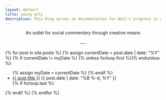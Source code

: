 ```yaml
---
layout: default
title: young only
description: This blog serves as documentation for Neil's progress in webmastering as well as to share some thoughts, insights and daily happenings.
---
```


<p style="text-align:center">An outlet for social commentary through creative means
<br/>
<br/>---</p>
<section class="archive-post-list" style="align:center">
   {% for post in site.posts %}
       {% assign currentDate = post.date | date: "%Y" %}
       {% if currentDate != myDate %}
           {% unless forloop.first %}</ul>{% endunless %}
           <ul>
           {% assign myDate = currentDate %}
       {% endif %}
       <li>
       <span class="title" style="text-transform:lowercase"><a href="{{ site.baseurl }}{{ post.url }}">{{ post.title }}</a></span>
       <span class="date">{{ post.date | date: "%B %-d, %Y" }}</span>
       </li>
       {% if forloop.last %}</ul>{% endif %}
   {% endfor %}

</section>
